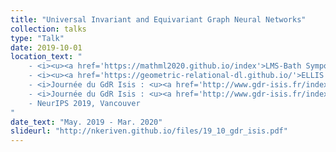 ```yaml
---
title: "Universal Invariant and Equivariant Graph Neural Networks"
collection: talks
type: "Talk"
date: 2019-10-01
location_text: "
	- <i><u><a href='https://mathml2020.github.io/index'>LMS-Bath Symposium: Mathematics of Machine Learning</a></u></i>, <i><u><a href='http://nkeriven.github.io/files/19_12_poster_GNN.pdf'>poster</a></u></i><br>
	- <i><u><a href='https://geometric-relational-dl.github.io/'>ELLIS Workshop on Geometric and Relational Deep Learning</a></u></i><br>
	- <i>Journée du GdR Isis : <u><a href='http://www.gdr-isis.fr/index.php?page=reunion&idreunion=387'>Graph Signal Processing</a></u></i><br>
	- <i>Journée du GdR Isis : <u><a href='http://www.gdr-isis.fr/index.php?page=reunion&idreunion=405'>Theory of Deep Learning</a></u></i><br>
	- NeurIPS 2019, Vancouver
"
date_text: "May. 2019 - Mar. 2020"
slideurl: "http://nkeriven.github.io/files/19_10_gdr_isis.pdf"
---
```

